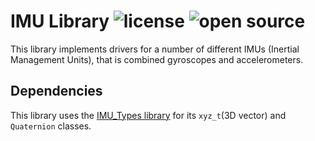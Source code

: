 # IMU Library ![license](https://img.shields.io/badge/license-MIT-green) ![open source](https://badgen.net/badge/open/source/blue?icon=github)

This library implements drivers for a number of different IMUs (Inertial Management Units), that is combined gyroscopes and accelerometers.

## Dependencies

This library uses the [IMU_Types library](https://github.com/martinbudden/Library-IMU_Types) for its `xyz_t`(3D vector) and `Quaternion` classes.
